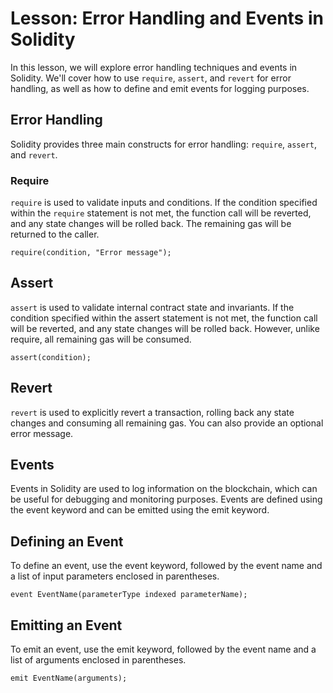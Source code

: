 # Lesson: Error Handling and Events in Solidity

In this lesson, we will explore error handling techniques and events in Solidity. We'll cover how to use `require`, `assert`, and `revert` for error handling, as well as how to define and emit events for logging purposes.

## Error Handling

Solidity provides three main constructs for error handling: `require`, `assert`, and `revert`.

### Require

`require` is used to validate inputs and conditions. If the condition specified within the `require` statement is not met, the function call will be reverted, and any state changes will be rolled back. The remaining gas will be returned to the caller.

```solidity
require(condition, "Error message");
```

## Assert
`assert` is used to validate internal contract state and invariants. If the condition specified within the assert statement is not met, the function call will be reverted, and any state changes will be rolled back. However, unlike require, all remaining gas will be consumed.
``` solidity
assert(condition);
```

## Revert
`revert` is used to explicitly revert a transaction, rolling back any state changes and consuming all remaining gas. You can also provide an optional error message.

## Events
Events in Solidity are used to log information on the blockchain, which can be useful for debugging and monitoring purposes. Events are defined using the event keyword and can be emitted using the emit keyword.

## Defining an Event
To define an event, use the event keyword, followed by the event name and a list of input parameters enclosed in parentheses.
```solidity
event EventName(parameterType indexed parameterName);
```

## Emitting an Event
To emit an event, use the emit keyword, followed by the event name and a list of arguments enclosed in parentheses.
```solidity 
emit EventName(arguments);
```
